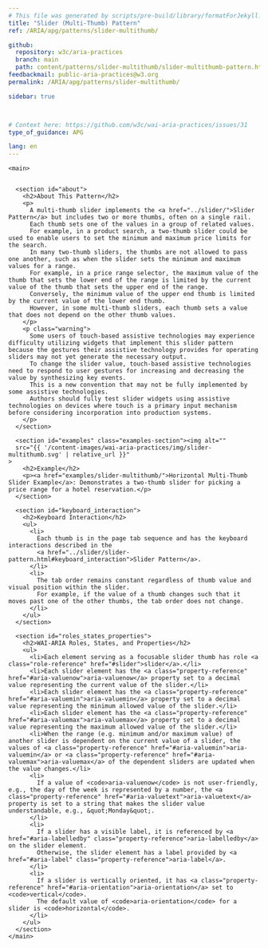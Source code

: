 ```yaml
---
# This file was generated by scripts/pre-build/library/formatForJekyll.js
title: "Slider (Multi-Thumb) Pattern"
ref: /ARIA/apg/patterns/slider-multithumb/

github:
  repository: w3c/aria-practices
  branch: main
  path: content/patterns/slider-multithumb/slider-multithumb-pattern.html
feedbackmail: public-aria-practices@w3.org
permalink: /ARIA/apg/patterns/slider-multithumb/

sidebar: true



# Context here: https://github.com/w3c/wai-aria-practices/issues/31
type_of_guidance: APG

lang: en
---
```

<meta charset="UTF-8" />
<meta content="width=device-width, initial-scale=1.0" name="viewport" />
<title>Slider (Multi-Thumb) Pattern</title>

<link rel="stylesheet" href="../../shared/css/core.css" />
<script src="../../shared/js/highlight.pack.js"></script>
<script src="../../shared/js/app.js"></script>
<script src="../../shared/js/skipto.js"></script>


<link 
  rel="stylesheet"
  href="{{ '/content-assets/wai-aria-practices/styles.css' | relative_url }}"
>
<!-- Code highlighting styles -->
<link 
  rel="stylesheet"
  href="{{ '/ARIA/apg/shared/css/github.css' | relative_url }}"
>

<script>
const addBodyClass = undefined;
const enableSidebar = true;
if (addBodyClass) document.body.classList.add(addBodyClass);
if (enableSidebar) document.body.classList.add('has-sidebar');
</script>
    

<script>
    const parentPage = window.location.pathname.match(
      /\/(patterns|practices|example-index)\//
    )?.[1];
    if (parentPage) {
      const parentHref = 'a[href*="' + parentPage + '"]';
      document.querySelector(parentHref).classList.add('active');
    }
    console.log('TODO: fix parent page nav items')
  </script>
<div>

    <main>
      

      <section id="about">
        <h2>About This Pattern</h2>
        <p>
          A multi-thumb slider implements the <a href="../slider/">Slider Pattern</a> but includes two or more thumbs, often on a single rail.
          Each thumb sets one of the values in a group of related values.
          For example, in a product search, a two-thumb slider could be used to enable users to set the minimum and maximum price limits for the search.
          In many two-thumb sliders, the thumbs are not allowed to pass one another, such as when the slider sets the minimum and maximum values for a range.
          For example, in a price range selector, the maximum value of the thumb that sets the lower end of the range is limited by the current value of the thumb that sets the upper end of the range.
          Conversely, the minimum value of the upper end thumb is limited by the current value of the lower end thumb.
          However, in some multi-thumb sliders, each thumb sets a value that does not depend on the other thumb values.
        </p>
        <p class="warning">
          Some users of touch-based assistive technologies may experience difficulty utilizing widgets that implement this slider pattern because the gestures their assistive technology provides for operating sliders may not yet generate the necessary output.
          To change the slider value, touch-based assistive technologies need to respond to user gestures for increasing and decreasing the value by synthesizing key events.
          This is a new convention that may not be fully implemented by some assistive technologies.
          Authors should fully test slider widgets using assistive technologies on devices where touch is a primary input mechanism before considering incorporation into production systems.
        </p>
      </section>

      <section id="examples" class="examples-section"><img alt="" 
      src="{{ '/content-images/wai-aria-practices/img/slider-multithumb.svg' | relative_url }}"
    >
        <h2>Example</h2>
        <p><a href="examples/slider-multithumb/">Horizontal Multi-Thumb Slider Example</a>: Demonstrates a two-thumb slider for picking a price range for a hotel reservation.</p>
      </section>

      <section id="keyboard_interaction">
        <h2>Keyboard Interaction</h2>
        <ul>
          <li>
            Each thumb is in the page tab sequence and has the keyboard interactions described in the
            <a href="../slider/slider-pattern.html#keyboard_interaction">Slider Pattern</a>.
          </li>
          <li>
            The tab order remains constant regardless of thumb value and visual position within the slider.
            For example, if the value of a thumb changes such that it moves past one of the other thumbs, the tab order does not change.
          </li>
        </ul>
      </section>

      <section id="roles_states_properties">
        <h2>WAI-ARIA Roles, States, and Properties</h2>
        <ul>
          <li>Each element serving as a focusable slider thumb has role <a class="role-reference" href="#slider">slider</a>.</li>
          <li>Each slider element has the <a class="property-reference" href="#aria-valuenow">aria-valuenow</a> property set to a decimal value representing the current value of the slider.</li>
          <li>Each slider element has the <a class="property-reference" href="#aria-valuemin">aria-valuemin</a> property set to a decimal value representing the minimum allowed value of the slider.</li>
          <li>Each slider element has the <a class="property-reference" href="#aria-valuemax">aria-valuemax</a> property set to a decimal value representing the maximum allowed value of the slider.</li>
          <li>When the range (e.g. minimum and/or maximum value) of another slider is dependent on the current value of a slider, the values of <a class="property-reference" href="#aria-valuemin">aria-valuemin</a> or <a class="property-reference" href="#aria-valuemax">aria-valuemax</a> of the dependent sliders are updated when the value changes.</li>
          <li>
            If a value of <code>aria-valuenow</code> is not user-friendly, e.g., the day of the week is represented by a number, the <a class="property-reference" href="#aria-valuetext">aria-valuetext</a> property is set to a string that makes the slider value understandable, e.g., &quot;Monday&quot;.
          </li>
          <li>
            If a slider has a visible label, it is referenced by <a href="#aria-labelledby" class="property-reference">aria-labelledby</a> on the slider element.
            Otherwise, the slider element has a label provided by <a href="#aria-label" class="property-reference">aria-label</a>.
          </li>
          <li>
            If a slider is vertically oriented, it has <a class="property-reference" href="#aria-orientation">aria-orientation</a> set to <code>vertical</code>.
            The default value of <code>aria-orientation</code> for a slider is <code>horizontal</code>.
          </li>
        </ul>
      </section>
    </main>
  
</div>
<script 
  src="{{ '/ARIA/apg/shared/js/skipto.js' | relative_url }}"
></script>
